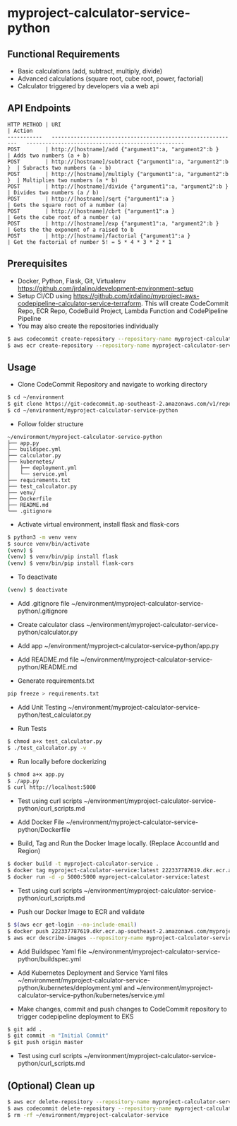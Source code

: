 # myproject-calculator-service-python

## Functional Requirements
- Basic calculations (add, subtract, multiply, divide)
- Advanced calculations (square root, cube root, power, factorial)
- Calculator triggered by developers via a web api

## API Endpoints
```
HTTP METHOD | URI                                                         | Action
-----------   -----------------------------------------------------------   --------------------------------------------------
POST        | http://[hostname]/add {"argument1":a, "argument2":b }       | Adds two numbers (a + b)
POST        | http://[hostname]/subtract {"argument1":a, "argument2":b }  | Subracts two numbers (a - b)
POST        | http://[hostname]/multiply {"argument1":a, "argument2":b }  | Multiplies two numbers (a * b)
POST        | http://[hostname]/divide {"argument1":a, "argument2":b }    | Divides two numbers (a / b)
POST        | http://[hostname]/sqrt {"argument1":a }                     | Gets the square root of a number (a)
POST        | http://[hostname]/cbrt {"argument1":a }                     | Gets the cube root of a number (a)
POST        | http://[hostname]/exp {"argument1":a, "argument2":b }       | Gets the the exponent of a raised to b
POST        | http://[hostname]/factorial {"argument1":a }                | Get the factorial of number 5! = 5 * 4 * 3 * 2 * 1 
```

## Prerequisites
- Docker, Python, Flask, Git, Virtualenv https://github.com/jrdalino/development-environment-setup
- Setup CI/CD using https://github.com/jrdalino/myproject-aws-codepipeline-calculator-service-terraform. This will create CodeCommit Repo, ECR Repo, CodeBuild Project, Lambda Function and CodePipeline Pipeline 
- You may also create the repositories individually
```bash
$ aws codecommit create-repository --repository-name myproject-calculator-service
$ aws ecr create-repository --repository-name myproject-calculator-service
```

## Usage
- Clone CodeCommit Repository and navigate to working directory
```bash
$ cd ~/environment
$ git clone https://git-codecommit.ap-southeast-2.amazonaws.com/v1/repos/myproject-calculator-service
$ cd ~/environment/myproject-calculator-service-python
```

- Follow folder structure
```
~/environment/myproject-calculator-service-python
├── app.py
├── buildspec.yml
├── calculator.py
├── kubernetes/
│   ├── deployment.yml
│   └── service.yml
├── requirements.txt
├── test_calculator.py
├── venv/
├── Dockerfile
├── README.md
└── .gitignore
```

- Activate virtual environment, install flask and flask-cors
```bash
$ python3 -m venv venv
$ source venv/bin/activate
(venv) $
(venv) $ venv/bin/pip install flask
(venv) $ venv/bin/pip install flask-cors
```

- To deactivate
```bash
(venv) $ deactivate
```

- Add .gitignore file ~/environment/myproject-calculator-service-python/.gitignore
- Create calculator class ~/environment/myproject-calculator-service-python/calculator.py
- Add app ~/environment/myproject-calculator-service-python/app.py
- Add README.md file ~/environment/myproject-calculator-service-python/README.md

- Generate requirements.txt
```bash
pip freeze > requirements.txt
```

- Add Unit Testing ~/environment/myproject-calculator-service-python/test_calculator.py

- Run Tests
```bash
$ chmod a+x test_calculator.py
$ ./test_calculator.py -v
```

- Run locally before dockerizing
```bash
$ chmod a+x app.py
$ ./app.py
$ curl http://localhost:5000
```

- Test using curl scripts ~/environment/myproject-calculator-service-python/curl_scripts.md

- Add Docker File ~/environment/myproject-calculator-service-python/Dockerfile

- Build, Tag and Run the Docker Image locally. (Replace AccountId and Region)
```bash
$ docker build -t myproject-calculator-service .
$ docker tag myproject-calculator-service:latest 222337787619.dkr.ecr.ap-southeast-2.amazonaws.com/myproject-calculator-service:latest
$ docker run -d -p 5000:5000 myproject-calculator-service:latest
```

- Test using curl scripts ~/environment/myproject-calculator-service-python/curl_scripts.md

- Push our Docker Image to ECR and validate
```bash
$ $(aws ecr get-login --no-include-email)
$ docker push 222337787619.dkr.ecr.ap-southeast-2.amazonaws.com/myproject-calculator-service:latest
$ aws ecr describe-images --repository-name myproject-calculator-service
```

- Add Buildspec Yaml file ~/environment/myproject-calculator-service-python/buildspec.yml

- Add Kubernetes Deployment and Service Yaml files ~/environment/myproject-calculator-service-python/kubernetes/deployment.yml and ~/environment/myproject-calculator-service-python/kubernetes/service.yml

- Make changes, commit and push changes to CodeCommit repository to trigger codepipeline deployment to EKS
```bash
$ git add .
$ git commit -m "Initial Commit"
$ git push origin master
```

- Test using curl scripts ~/environment/myproject-calculator-service-python/curl_scripts.md

## (Optional) Clean up
```bash
$ aws ecr delete-repository --repository-name myproject-calculator-service --force
$ aws codecommit delete-repository --repository-name myproject-calculator-service
$ rm -rf ~/environment/myproject-calculator-service
```

